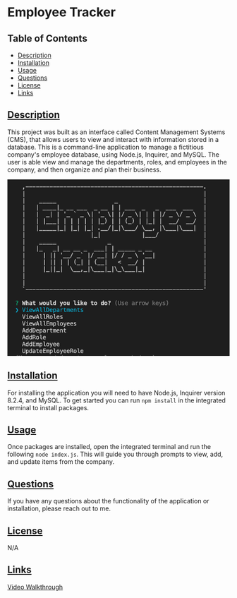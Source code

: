 # Employee Tracker

## Table of Contents
* [Description](#description)
* [Installation](#installation)
* [Usage](#usage)
* [Questions](#questions)
* [License](#license)
* [Links](#links)

## [Description](#table-of-contents)
This project was built as an interface called Content Management Systems (CMS), that allows users to view and interact with information stored in a database. This is a command-line application to manage a fictitious company's employee database, using Node.js, Inquirer, and MySQL. The user is able view and manage the departments, roles, and employees in the company, and then organize and plan their business.

![demo](./Screenshot%202023-08-18%20at%206.21.50%20PM.png)

## [Installation](#table-of-contents)
For installing the application you will need to have Node.js, Inquirer version 8.2.4, and MySQL. To get started you can run `npm install` in the integrated terminal to install packages. 

## [Usage](#table-of-contents)
Once packages are installed, open the integrated terminal and run the following `node index.js`. This will guide you through prompts to view, add, and update items from the company.

## [Questions](#table-of-contents)
If you have any questions about the functionality of the application or installation, please reach out to me.

## [License](#table-of-contents)
N/A

## [Links](#table-of-contents)
[Video Walkthrough](https://watch.screencastify.com/v/AZnVPB4vdLHVogEenChs)